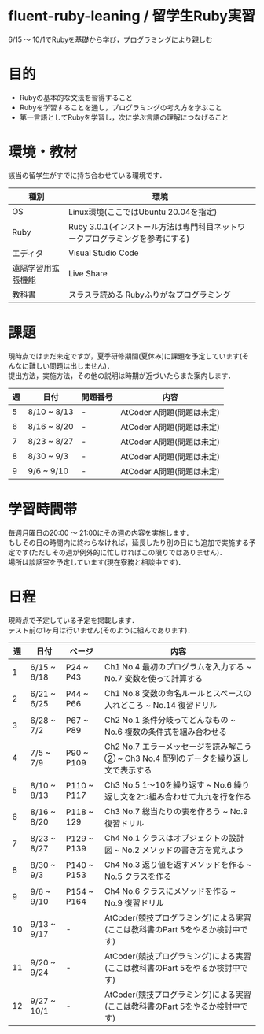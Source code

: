 # fluent-ruby-leaning / 留学生Ruby実習
6/15 〜 10/1でRubyを基礎から学び，プログラミングにより親しむ

# 目的
- Rubyの基本的な文法を習得すること
- Rubyを学習することを通し，プログラミングの考え方を学ぶこと
- 第一言語としてRubyを学習し，次に学ぶ言語の理解につなげること

# 環境・教材
該当の留学生がすでに持ち合わせている環境です．

|種別|環境|
|---|----|
|OS |Linux環境(ここではUbuntu 20.04を指定)|
|Ruby| Ruby 3.0.1(インストール方法は専門科目ネットワークプログラミングを参考にする)
|エディタ|Visual Studio Code|
|遠隔学習用拡張機能| Live Share
|教科書|スラスラ読める Rubyふりがなプログラミング

# 課題
現時点ではまだ未定ですが，夏季研修期間(夏休み)に課題を予定しています(そんなに難しい問題は出しません)．  
提出方法，実施方法，その他の説明は時期が近づいたらまた案内します．

|週|日付|問題番号|内容|
|-|----|-------|---|
5 |8/10 ~ 8/13| - | AtCoder A問題(問題は未定)
6 |8/16 ~ 8/20| - | AtCoder A問題(問題は未定)
7 |8/23 ~ 8/27| - | AtCoder A問題(問題は未定)
8 |8/30 ~ 9/3|  - | AtCoder A問題(問題は未定)
9 |9/6 ~ 9/10|  - | AtCoder A問題(問題は未定)

# 学習時間帯
毎週月曜日の20:00 〜 21:00にその週の内容を実施します．  
もしその日の時間内に終わらなければ，延長したり別の日にも追加で実施する予定です(ただしその週が例外的に忙しければこの限りではありません)．  
場所は談話室を予定しています(現在寮務と相談中です)．

# 日程
現時点で予定している予定を掲載します．  
テスト前の1ヶ月は行いません(そのように組んであります)．

|週|日付|ページ|内容|
|-|----|-----|----|
1 |6/15 ~ 6/18| P24 ~ P43 |Ch1 No.4 最初のプログラムを入力する ~ No.7 変数を使って計算する
2 |6/21 ~ 6/25| P44 ~ P66 |Ch1 No.8 変数の命名ルールとスペースの入れどころ ~ No.14 復習ドリル
3 |6/28 ~ 7/2| P67 ~ P89 |Ch2 No.1 条件分岐ってどんなもの ~ No.6 複数の条件式を組み合わせる
4 |7/5 ~ 7/9| P90 ~ P109 |Ch2 No.7 エラーメッセージを読み解こう② ~ Ch3 No.4 配列のデータを繰り返し文で表示する
5 |8/10 ~ 8/13| P110 ~ P117| Ch3 No.5 1〜10を繰り返す ~ No.6 繰り返し文を2つ組み合わせて九九を行を作る
6 |8/16 ~ 8/20|  P118 ~ 129| Ch3 No.7 総当たりの表を作ろう ~ No.9 復習ドリル
7 |8/23 ~ 8/27| P129 ~ P139| Ch4 No.1 クラスはオブジェクトの設計図 ~ No.2 メソッドの書き方を覚えよう
8 |8/30 ~ 9/3|  P140 ~ P153| Ch4 No.3 返り値を返すメソッドを作る ~ No.5 クラスを作る
9 |9/6 ~ 9/10|  P154 ~ P164|  Ch4 No.6 クラスにメソッドを作る ~ No.9 復習ドリル
10 |9/13 ~ 9/17| - | AtCoder(競技プログラミング)による実習(ここは教科書のPart 5をやるか検討中です)
11 |9/20 ~ 9/24| - | AtCoder(競技プログラミング)による実習(ここは教科書のPart 5をやるか検討中です)
12 |9/27 ~ 10/1| - | AtCoder(競技プログラミング)による実習(ここは教科書のPart 5をやるか検討中です)

